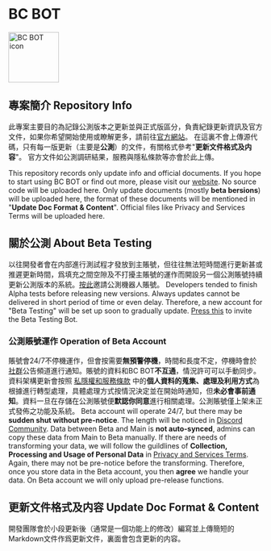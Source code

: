 # BC BOT

<a href="https://bcbot.fun/#"><img src="https://images-ext-2.discordapp.net/external/aD9TfvjABl1C4qWmebxhPTjLCJgb2UN0E-YdO0TfbD4/%3Fsize%3D1024/https/cdn.discordapp.com/avatars/987288451110019082/fa555a86323d6e0781d4d2ba5df220c4.png?width=676&height=676" alt="BC BOT icon" width="100"></a>

## 專案簡介 Repository Info
此專案主要目的為記錄公測版本之更新並與正式版區分，負責紀錄更新資訊及官方文件，如果你希望開始使用或瞭解更多，請前往[官方網站](https://bcbot.fun/#)。
在這裏不會上傳源代碼，只有每一版更新（主要是**公測**）的文件，有關格式參考"**更新文件格式及内容**"。
官方文件如公測調研結果，服務與隱私條款等亦會於此上傳。

This repository records only update info and official documents. If you hope to start using BC BOT or find out more, please visit our [website](https://bcbot.fun/#).
No source code will be uploaded here. Only update documents (mostly **beta bersions**) will be uploaded here, the format of these documents will be mentioned in "**Update Doc Format & Content**".
Official files like Privacy and Services Terms will be uploaded here.

## 關於公測 About Beta Testing
以往開發者會在内部進行測試程才發放到主賬號，但往往無法短時間進行更新甚或推遲更新時間，爲填充之間空隙及不打擾主賬號的運作而開設另一個公測賬號持續更新公測版本的系統。[按此]()邀請公測機器人賬號。
Developers tended to finish Alpha tests before releasing new versions. Always updates cannot be delivered in short period of time or even delay. Therefore, a new account for "Beta Testing" will be set up soon to gradually update. [Press this]() to invite the Beta Testing Bot.

### 公測賬號運作 Operation of Beta Account
賬號會24/7不停機運作，但會按需要**無預警停機**，時間和長度不定，停機時會於[社群](https://discord.gg/nTxrYyUAQu)公告頻道進行通知。賬號的資料和BC BOT**不互通**，情況許可可以手動同步。資料架構更新會按照 [私隱權和服務條款](https://bcbot.fun/#elements) 中的**個人資料的蒐集、處理及利用方式**為根據進行轉型處理，具體處理方式按情況決定並在開始時通知，但**未必會事前通知**。資料一旦在存儲在公測賬號便**默認你同意**進行相關處理。公測賬號僅上架未正式發佈之功能及系統。
Beta account will operate 24/7, but there may be **sudden shut without pre-notice**. The length will be noticed in [Discord Community](https://discord.gg/nTxrYyUAQu). Data between Beta and Main is **not auto-synced**, admins can copy these data from Main to Beta manually. If there are needs of transforming your data, we will follow the guildlines of **Collection, Processing and Usage of Personal Data** in [Privacy and Services Terms](https://bcbot.fun/#elements).
Again, there may not be pre-notice before the transforming. Therefore, once you store data in the Beta account, you then **agree** we handle your data. On Beta account we will only upload pre-release functions.



## 更新文件格式及内容 Update Doc Format & Content
開發團隊會於小段更新後（通常是一個功能上的修改）編寫並上傳簡短的Markdown文件作爲更新文件，裏面會包含更新的内容。
